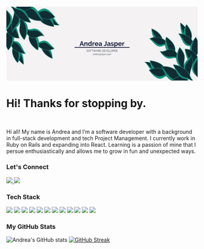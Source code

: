 ![Hero banner for Andrea Jasper](https://github.com/AndreaJasper/AndreaJasper/blob/master/images/GH-Banner.jpg)

# Hi! Thanks for stopping by.
<br>

Hi all! My name is Andrea and I’m a software developer with a background in full-stack development and tech Project Management. I currently work in Ruby on Rails and expanding into React. Learning is a passion of mine that I persue enthusiastically and allows me to grow in fun and unexpected ways.


### Let's Connect
<a href="https://www.linkedin.com/in/andrea-jasper/">
 <img src="https://img.shields.io/badge/-LinkedIn-ae62d2?style=for-the-badge&logo=Linkedin&logoColor=white&link=https://www.linkedin.com/in/andrea-jasper/"/>
</a>
<a href="https://www.linkedin.com/in/andrea-jasper/">
 <img src="https://img.shields.io/badge/-Website-109379?style=for-the-badge&logo=Website&logoColor=white&link=https://andreajasper.com"/>
</a>


### Tech Stack

![](https://img.shields.io/badge/-Rails-informational?style=for-the-badge&logo=ruby-on-rails&logoColor=white&color=122C34)
![](https://img.shields.io/badge/-React-informational?style=for-the-badge&logo=react&logoColor=white&color=109379)
![](https://img.shields.io/badge/-JavaScript-informational?style=for-the-badge&logo=javascript&logoColor=white&color=122C34)
![](https://img.shields.io/badge/-CircleCI-informational?style=for-the-badge&logo=circleci&logoColor=white&color=109379)
![](https://img.shields.io/badge/-Heroku-informational?style=for-the-badge&logo=heroku&logoColor=white&color=122C34)
![](https://img.shields.io/badge/-Netlify-informational?style=for-the-badge&logo=netlify&logoColor=white&color=109379)
![](https://img.shields.io/badge/-Mysql-informational?style=for-the-badge&logo=mysql&logoColor=white&color=122C34)
![](https://img.shields.io/badge/-HTML5-informational?style=for-the-badge&logo=html5&logoColor=white&color=109379)
![](https://img.shields.io/badge/-Sass-informational?style=for-the-badge&logo=sass&logoColor=white&color=122C34)
![](https://img.shields.io/badge/-CSS3-informational?style=for-the-badge&logo=css3&logoColor=white&color=109379)
![](https://img.shields.io/badge/-UiKit-informational?style=for-the-badge&logo=uikit&logoColor=white&color=122C34)
![](https://img.shields.io/badge/-Bootstrap-informational?style=for-the-badge&logo=bootstrap&logoColor=white&color=109379)


### My GitHub Stats
![Andrea's GitHub stats](https://github-readme-stats.vercel.app/api?username=AndreaJasper&theme=panda&show_icons=true)
[![GitHub Streak](https://github-readme-streak-stats.herokuapp.com/?user=AndreaJasper&theme=panda&title_color=ae62d2)](https://git.io/streak-stats)

